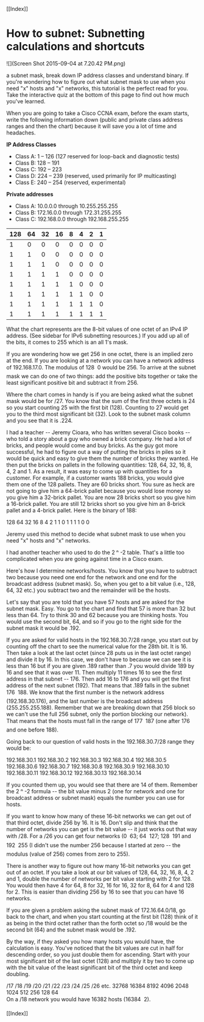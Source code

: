 [[Index]] 

# How to subnet: Subnetting calculations and shortcuts

![](Screen Shot 2015-09-04 at 7.20.42 PM.png)

a subnet mask, break down IP address classes and understand binary. If you're wondering how to figure out what subnet mask to use when you need "x" hosts and "x" networks, this tutorial is the perfect read for you. Take the interactive quiz at the bottom of this page to find out how much you've learned.

When you are going to take a Cisco CCNA exam, before the exam starts, write the following information down (public and private class address ranges and then the chart) because it will save you a lot of time and headaches.

**IP Address Classes**
* Class A: 1 – 126 (127 reserved for loop-back and diagnostic tests)
* Class B: 128 – 191
* Class C: 192 – 223
* Class D: 224 – 239 (reserved, used primarily for IP multicasting)
* Class E: 240 – 254 (reserved, experimental)

**Private addresses**
* Class A: 10.0.0.0 through 10.255.255.255
* Class B: 172.16.0.0 through 172.31.255.255
* Class C: 192.168.0.0 through 192.168.255.255

|128	|64	|32	|16	|8	|4	|2	|1 
|--     |-- |-- |-- |-- |-- |-- |--
|1	|0	|0	|0	|0	|0	|0	|0	|128
|1	|1	|0	|0	|0	|0	|0	|0	|192
|1	|1	|1	|0	|0	|0	|0	|0	|224
|1	|1	|1	|1	|0	|0	|0	|0	|240
|1	|1	|1	|1	|1	|0	|0	|0	|248
|1	|1	|1	|1	|1	|1	|0	|0	|252
|1	|1	|1	|1	|1	|1	|1	|0	|254
|1	|1	|1	|1	|1	|1	|1	|1	|255

What the chart represents are the 8-bit values of one octet of an IPv4 IP address. (See sidebar for IPv6 subnetting resources.) If you add up all of the bits, it comes to 255 which is an all 1's mask.

If you are wondering how we get 256 in one octet, there is an implied zero at the end. If you are looking at a network you can have a network address of 192.168.17.0. The modulus of 128  0 would be 256. To arrive at the subnet mask we can do one of two things: add the positive bits together or take the least significant positive bit and subtract it from 256.

Where the chart comes in handy is if you are being asked what the subnet mask would be for /27. You know that the sum of the first three octets is 24 so you start counting 25 with the first bit (128). Counting to 27 would get you to the third most significant bit (32). Look to the subnet mask column and you see that it is .224.

I had a teacher -- Jeremy Cioara, who has written several Cisco books --who told a story about a guy who owned a brick company. He had  a lot of bricks, and people would come and buy bricks. As the guy got more successful, he had to figure out a way of putting the bricks in piles so it would be quick and easy to give them the number of bricks they wanted. He then put the bricks on pallets in the following quantities: 128, 64, 32, 16, 8, 4, 2 and 1. As a result, it was easy to come up with quantities for a customer. For example, if a customer wants 188 bricks, you would give them one of the 128 pallets. They are 60 bricks short. You sure as heck are not going to give him a 64-brick pallet because you would lose money so you give him a 32-brick pallet. You are now 28 bricks short so you give him a 16-brick pallet. You are still 12 bricks short so you give him an 8-brick pallet and a 4-brick pallet. Here is the binary of 188:

128	64	32	16	8	4	2	1
1	0	1	1	1	1	0	0

Jeremy used this method to decide what subnet mask to use when you need "x" hosts and "x" networks.

I had another teacher who used to do the 2 ⁿ -2 table. That's a little too complicated when you are going against time in a Cisco exam.

Here's how I determine networks/hosts. You know that you have to subtract two because you need one end for the network and one end for the broadcast address (subnet mask). So, when you get to a bit value (i.e., 128, 64, 32 etc.) you subtract two and the remainder will be the hosts.

Let's say that you are told that you have 57 hosts and are asked for the subnet mask. Easy. You go to the chart and find that 57 is more than 32 but less than 64. Try to think 30 and 62 because you are thinking hosts. You would use the second bit, 64, and so if you go to the right side for the subnet mask it would be .192.

If you are asked for valid hosts in the 192.168.30.7/28 range, you start out by counting off the chart to see the numerical value for the 28th bit. It is 16. Then take a look at the last octet (since 28 puts us in the last octet range) and divide it by 16. In this case, we don't have to because we can see it is less than 16 but if you are given .189 rather than .7 you would divide 189 by 16 and see that it was over 11. Then multiply 11 times 16 to see the first address in that subnet -- 176. Then add 16 to 176 and you will get the first address of the next subnet (192). That means that .189 falls in the subnet 176  188. We know that the first number is the network address (192.168.30.176), and the last number is the broadcast address (255.255.255.188). Remember that we are breaking down that 256 block so we can't use the full 256 subnet, only the portion blocking our network). That means that the hosts must fall in the range of 177  187 (one after 176 and one before 188).

Going back to our question of valid hosts in the 192.168.30.7/28 range they would be:

192.168.30.1
192.168.30.2
192.168.30.3
192.168.30.4
192.168.30.5
192.168.30.6
192.168.30.7
192.168.30.8
192.168.30.9
192.168.30.10
192.168.30.11
192.168.30.12
192.168.30.13
192.168.30.14

If you counted them up, you would see that there are 14 of them. Remember the 2 ⁿ -2 formula -- the bit value minus 2 (one for network and one for broadcast address or subnet mask) equals the number you can use for hosts.

If you want to know how many of these 16-bit networks we can get out of that third octet, divide 256 by 16. It is 16. Don't slip and think that the number of networks you can get is the bit value -- it just works out that way with /28. For a /26 you can get four networks (0  63; 64  127; 128  191 and 192  255 (I didn't use the number 256 because I started at zero -- the modulus (value of 256) comes from zero to 255).

There is another way to figure out how many 16-bit networks you can get out of an octet. If you take a look at our bit values of 128, 64, 32, 16, 8, 4, 2 and 1, double the number of networks per bit value starting with 2 for 128. You would then have 4 for 64, 8 for 32, 16 for 16, 32 for 8, 64 for 4 and 128 for 2. This is easier than dividing 256 by 16 to see that you can have 16 networks.

If you are given a problem asking the subnet mask of 172.16.64.0/18, go back to the chart, and when you start counting at the first bit (128) think of it as being in the third octet rather than the forth octet so /18 would be the second bit (64) and the subnet mask would be .192.

By the way, if they asked you how many hosts you would have, the calculation is easy. You've noticed that the bit values are cut in half for descending order, so you just double them for ascending. Start with your most significant bit of the last octet (128) and multiply it by two to come up with the bit value of the least significant bit of the third octet and keep doubling.

/17	/18	/19	/20	/21	/22	/23	/24	/25	/26	etc.
32768	16384	8192	4096	2048	1024	512	256	128	64	 
On a /18 network you would have 16382 hosts (16384  2).

[[Index]] 